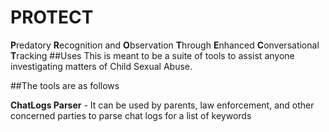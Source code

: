 # PROTECT
**P**redatory **R**ecognition and **O**bservation **T**hrough **E**nhanced **C**onversational **T**racking
##Uses
This is meant to be a suite of tools to assist anyone investigating matters of Child Sexual Abuse.

##The tools are as follows

**ChatLogs Parser** - It can be used by parents, law enforcement, and other concerned parties to parse chat logs for a list of keywords
